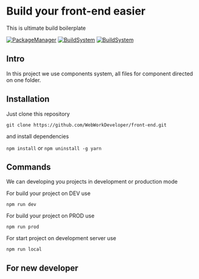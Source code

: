 # Build your front-end easier

This is ultimate build boilerplate 

[![PackageManager](https://img.shields.io/badge/npm%3F-5.6.0-green.svg)](https://www.npmjs.com/) [![BuildSystem](https://img.shields.io/badge/gulp%3F-4.0.0-red.svg)](https://gulpjs.com/) [![BuildSystem](https://img.shields.io/badge/webpack%3F-4.0.0-blue.svg)](https://webpack.js.org/)

## Intro

In this project we use components system, all files for component directed on one folder.

## Installation

Just clone this repository

`git clone https://github.com/WebWorkDeveloper/front-end.git`

and install dependencies

`npm install` or `npm uninstall -g yarn`

## Commands

We can developing you projects in development or production mode

For build your project on DEV use

`npm run dev`

For build your project on PROD use

`npm run prod`

For start project on development server use

`npm run local`

## For new developer
